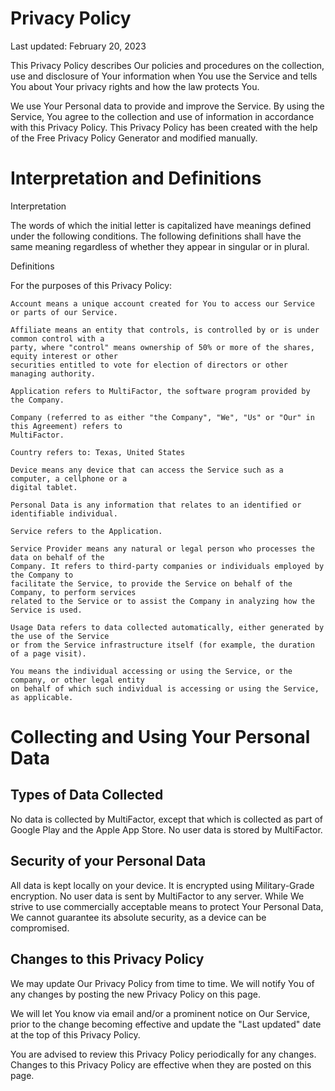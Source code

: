 Privacy Policy
==============

Last updated: February 20, 2023

This Privacy Policy describes Our policies and procedures on the collection, use and disclosure of 
Your information when You use the Service and tells You about Your privacy rights and how the law 
protects You.

We use Your Personal data to provide and improve the Service. By using the Service, You agree to 
the collection and use of information in accordance with this Privacy Policy. This Privacy Policy
has been created with the help of the Free Privacy Policy Generator and modified manually.

Interpretation and Definitions
==============================

Interpretation

The words of which the initial letter is capitalized have meanings defined under the following 
conditions. The following definitions shall have the same meaning regardless of whether they 
appear in singular or in plural.

Definitions

For the purposes of this Privacy Policy:

    Account means a unique account created for You to access our Service or parts of our Service.

    Affiliate means an entity that controls, is controlled by or is under common control with a 
    party, where "control" means ownership of 50% or more of the shares, equity interest or other 
    securities entitled to vote for election of directors or other managing authority.

    Application refers to MultiFactor, the software program provided by the Company.

    Company (referred to as either "the Company", "We", "Us" or "Our" in this Agreement) refers to 
    MultiFactor.

    Country refers to: Texas, United States

    Device means any device that can access the Service such as a computer, a cellphone or a 
    digital tablet.

    Personal Data is any information that relates to an identified or identifiable individual.

    Service refers to the Application.

    Service Provider means any natural or legal person who processes the data on behalf of the 
    Company. It refers to third-party companies or individuals employed by the Company to 
    facilitate the Service, to provide the Service on behalf of the Company, to perform services 
    related to the Service or to assist the Company in analyzing how the Service is used.

    Usage Data refers to data collected automatically, either generated by the use of the Service 
    or from the Service infrastructure itself (for example, the duration of a page visit).

    You means the individual accessing or using the Service, or the company, or other legal entity 
    on behalf of which such individual is accessing or using the Service, as applicable.

Collecting and Using Your Personal Data
=======================================

Types of Data Collected
-----------------------

No data is collected by MultiFactor, except that which is collected as part of Google Play and the
Apple App Store. No user data is stored by MultiFactor.

Security of your Personal Data
------------------------------

All data is kept locally on your device. It is encrypted using Military-Grade encryption.
No user data is sent by MultiFactor to any server. While We strive to use commercially acceptable 
means to protect Your Personal Data, We cannot guarantee its absolute security, as a device can be 
compromised.

Changes to this Privacy Policy
------------------------------

We may update Our Privacy Policy from time to time. We will notify You of any changes by posting 
the new Privacy Policy on this page.

We will let You know via email and/or a prominent notice on Our Service, prior to the change 
becoming effective and update the "Last updated" date at the top of this Privacy Policy.

You are advised to review this Privacy Policy periodically for any changes. Changes to this 
Privacy Policy are effective when they are posted on this page.
